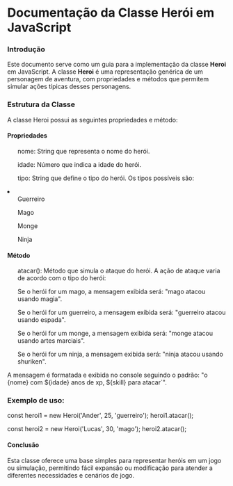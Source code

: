 <h1> Documentação da Classe Herói em JavaScript </h1>

<h3>Introdução</h3>
<p>Este documento serve como um guia para a implementação da classe <strong>Heroi</strong>  em JavaScript. A classe <strong>Heroi</strong> é uma representação genérica de um personagem de aventura, com propriedades e métodos que permitem simular ações típicas desses personagens.</p>

<h3>Estrutura da Classe</h3>
<p>A classe Heroi possui as seguintes propriedades e método:</p>

<h4>Propriedades</h4>

  <ol>nome: String que representa o nome do herói.</ol>
  <ol>idade: Número que indica a idade do herói.</ol>
  <ol>tipo: String que define o tipo do herói. Os tipos possíveis são:</ol>

<li>
    <ul>Guerreiro</ul>
    <ul>Mago</ul>
    <ul>Monge</ul>
    <ul>Ninja</ul>
</li>

<h4>Método</h4>

  <ul>atacar(): Método que simula o ataque do herói. A ação de ataque varia de acordo com o tipo do herói:</ul>
  <ul>Se o herói for um mago, a mensagem exibida será: "mago atacou usando magia".</ul>
  <ul>Se o herói for um guerreiro, a mensagem exibida será: "guerreiro atacou usando espada".</ul>
  <ul>Se o herói for um monge, a mensagem exibida será: "monge atacou usando artes marciais".</ul>
  <ul>Se o herói for um ninja, a mensagem exibida será: "ninja atacou usando shuriken".</ul>

<p>A mensagem é formatada e exibida no console seguindo o padrão: "o {nome} com ${idade} anos de xp, ${skill} para atacar`".</p>

<h3>Exemplo de uso:</h3>
<p>const heroi1 = new Heroi('Ander', 25, 'guerreiro');
heroi1.atacar(); </p>

<p>const heroi2 = new Heroi('Lucas', 30, 'mago');
heroi2.atacar();</p>

<h4>Conclusão</h4>
<p>Esta classe oferece uma base simples para representar heróis em um jogo ou simulação, permitindo fácil expansão ou modificação para atender a diferentes necessidades e cenários de jogo.</p>

